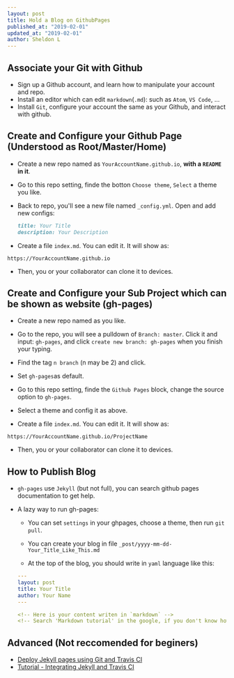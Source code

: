 ```yaml
---
layout: post
title: Hold a Blog on GithubPages
published_at: "2019-02-01"
updated_at: "2019-02-01"
author: Sheldon L
---
```


## Associate your Git with Github

- Sign up a Github account, and learn how to manipulate your account and repo.
- Install an editor which can edit `markdown`(`.md`): such as `Atom`, `VS Code`, ...
- Install `Git`, configure your account the same as your Github, and interact with github.

## Create and Configure your Github Page (Understood as Root/Master/Home)

- Create a new repo named as `YourAccountName.github.io`, **with a `README` in it**.

- Go to this repo setting, finde the botton `Choose theme`, `Select` a theme you like.

- Back to repo, you'll see a new file named `_config.yml`. Open and add new configs:

  ```markdown
  title: Your Title
  description: Your Description
  ```

- Create a file `index.md`. You can edit it. It will show as:

`
https://YourAccountName.github.io
`

- Then, you or your collaborator can clone it to devices.

## Create and Configure your Sub Project which can be shown as website (gh-pages)

- Create a new repo named as you like.

- Go to the repo, you will see a pulldown of `Branch: master`. Click it and input: `gh-pages`, and click `create new branch: gh-pages` when you finish your typing.

- Find the tag `n branch` (n may be 2) and click.

- Set `gh-pages`as default.

- Go to this repo setting, finde the `Github Pages` block, change the source option to `gh-pages`.

- Select a theme and config it as above.

- Create a file `index.md`. You can edit it. It will show as:

`
https://YourAccountName.github.io/ProjectName
`

- Then, you or your collaborator can clone it to devices.

## How to Publish Blog

- `gh-pages` use `Jekyll` (but not full), you can search github pages documentation to get help.

- A lazy way to run gh-pages:

  - You can set `settings` in your ghpages, choose a theme, then run `git pull`.

  - You can create your blog in file `_post/yyyy-mm-dd-Your_Title_Like_This.md`

  - At the top of the blog, you should write in `yaml` language like this:

  ```yaml
  ---
  layout: post
  title: Your Title
  author: Your Name
  ---

  <!-- Here is your content writen in `markdown` -->
  <!-- Search 'Markdown tutorial' in the google, if you don't know how to write markdown -->
  ```

## Advanced (Not reccomended for beginers)

- [Deploy Jekyll pages using Git and Travis CI](https://github.com/felixrieseberg/travis-jekyll-git)
- [Tutorial - Integrating Jekyll and Travis CI](https://tonyzhangnd.github.io/2018/06/Integrating-Jekyll-and-Travis-CI.html)
